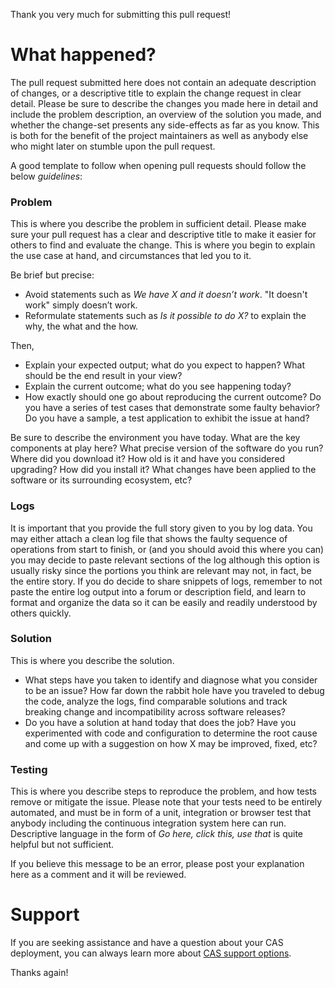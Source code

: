 Thank you very much for submitting this pull request!
     
# What happened? 

The pull request submitted here does not contain an adequate description of changes, or a descriptive title to explain the change request in clear detail. 
Please be sure to describe the changes you made here in detail and include the problem description, an overview of the solution you made, and whether the 
change-set presents any side-effects as far as you know. This is both for the benefit of the project maintainers as well as anybody else who might later on stumble upon the pull request.
      
A good template to follow when opening pull requests should follow the below *guidelines*:

### Problem

This is where you describe the problem in sufficient detail. Please make sure your pull request has a clear and descriptive title to make it easier for 
others to find and evaluate the change. This is where you begin to explain the use case at hand, and circumstances that led you to it.

Be brief but precise:

- Avoid statements such as *We have X and it doesn’t work*. "It doesn't work" simply doesn’t work.
- Reformulate statements such as *Is it possible to do X?* to explain the why, the what and the how.
                                                                                                       
Then,

- Explain your expected output; what do you expect to happen? What should be the end result in your view?
- Explain the current outcome; what do you see happening today?
- How exactly should one go about reproducing the current outcome? Do you have a series of test cases that demonstrate some faulty behavior? Do you have a sample, a test application to exhibit the issue at hand?

Be sure to describe the environment you have today. What are the key components at play here? What precise version of the software do you run? Where did you 
download it? How old is it and have you considered upgrading? How did you install it? What changes have been applied to the software or its surrounding ecosystem, etc?
 
### Logs

It is important that you provide the full story given to you by log data. You may either attach a clean log file that shows the faulty sequence of operations from start to finish, or (and you should avoid this where you can) you may decide to paste relevant sections of the log although this option is usually risky since the portions you think are relevant may not, in fact, be the entire story. If you do decide to share snippets of logs, remember to not paste the entire log output into a forum or description field, and learn to format and organize the data so it can be easily and readily understood by others quickly.

### Solution

This is where you describe the solution.

- What steps have you taken to identify and diagnose what you consider to be an issue? How far down the rabbit hole have you traveled to debug the code, 
analyze the logs, find comparable solutions and track breaking change and incompatibility across software releases?
- Do you have a solution at hand today that does the job? Have you experimented with code and configuration to determine the root cause and come up with a suggestion on how X may be improved, fixed, etc?

### Testing

This is where you describe steps to reproduce the problem, and how tests remove or mitigate the issue. Please note that your tests need to be entirely automated, and must be in form of a unit, integration or browser test that anybody including the continuous integration system here can run. Descriptive language in the form of *Go here, click this, use that* is quite helpful but not sufficient.

If you believe this message to be an error, please post your explanation here as a comment and it will be reviewed.

# Support

If you are seeking assistance and have a question about your CAS deployment, you can always learn more about [CAS support options](https://apereo.github.io/cas/Support.html).

Thanks again!


